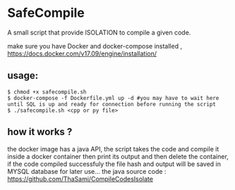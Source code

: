 # SafeCompile

A small script that provide ISOLATION to compile a given code. 

make sure you have Docker and docker-compose installed , 
https://docs.docker.com/v17.09/engine/installation/

## usage:
```
$ chmod +x safecompile.sh
$ docker-compose -f Dockerfile.yml up -d #you may have to wait here until SQL is up and ready for connection before running the script
$ ./safecompile.sh <cpp or py file>
```
  
## how it works ? 
  the docker image has a java API, the script  takes the code and compile it inside a docker container then print its output and then delete the container, if the code compiled successfuly the file hash and output will be saved in MYSQL database for later use... 
the java source code : 
https://github.com/ThaSami/CompileCodesIsolate






